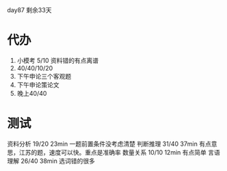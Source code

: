 day87 剩余33天
# 代办
1. 小模考  5/10 资料错的有点离谱
2. 40/40/10/20
3. 下午申论三个客观题
4. 下午申论策论文
5. 晚上40/40

# 测试
资料分析 19/20 23min 一题前置条件没考虑清楚
判断推理 31/40 37min 有点意思，江苏的题，速度可以快。重点是准确率
数量关系 10/10 12min 有点简单
言语理解 26/40 38min 选词错的很多
